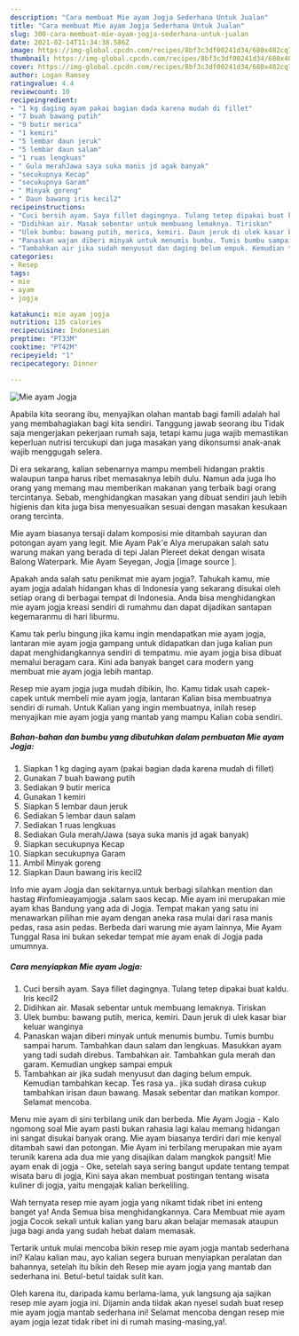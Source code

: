 ```yaml
---
description: "Cara membuat Mie ayam Jogja Sederhana Untuk Jualan"
title: "Cara membuat Mie ayam Jogja Sederhana Untuk Jualan"
slug: 300-cara-membuat-mie-ayam-jogja-sederhana-untuk-jualan
date: 2021-02-14T11:34:38.586Z
image: https://img-global.cpcdn.com/recipes/8bf3c3df00241d34/680x482cq70/mie-ayam-jogja-foto-resep-utama.jpg
thumbnail: https://img-global.cpcdn.com/recipes/8bf3c3df00241d34/680x482cq70/mie-ayam-jogja-foto-resep-utama.jpg
cover: https://img-global.cpcdn.com/recipes/8bf3c3df00241d34/680x482cq70/mie-ayam-jogja-foto-resep-utama.jpg
author: Logan Ramsey
ratingvalue: 4.4
reviewcount: 10
recipeingredient:
- "1 kg daging ayam pakai bagian dada karena mudah di fillet"
- "7 buah bawang putih"
- "9 butir merica"
- "1 kemiri"
- "5 lembar daun jeruk"
- "5 lembar daun salam"
- "1 ruas lengkuas"
- " Gula merahJawa saya suka manis jd agak banyak"
- "secukupnya Kecap"
- "secukupnya Garam"
- " Minyak goreng"
- " Daun bawang iris kecil2"
recipeinstructions:
- "Cuci bersih ayam. Saya fillet dagingnya. Tulang tetep dipakai buat kaldu. Iris kecil2"
- "Didihkan air. Masak sebentar untuk membuang lemaknya. Tiriskan"
- "Ulek bumbu: bawang putih, merica, kemiri. Daun jeruk di ulek kasar biar keluar wanginya"
- "Panaskan wajan diberi minyak untuk menumis bumbu. Tumis bumbu sampai harum. Tambahkan daun salam dan lengkuas. Masukkan ayam yang tadi sudah direbus. Tambahkan air. Tambahkan gula merah dan garam. Kemudian ungkep sampai empuk"
- "Tambahkan air jika sudah menyusut dan daging belum empuk. Kemudian tambahkan kecap. Tes rasa ya.. jika sudah dirasa cukup tambahkan irisan daun bawang. Masak sebentar dan matikan kompor. Selamat mencoba."
categories:
- Resep
tags:
- mie
- ayam
- jogja

katakunci: mie ayam jogja 
nutrition: 135 calories
recipecuisine: Indonesian
preptime: "PT33M"
cooktime: "PT42M"
recipeyield: "1"
recipecategory: Dinner

---
```



![Mie ayam Jogja](https://img-global.cpcdn.com/recipes/8bf3c3df00241d34/680x482cq70/mie-ayam-jogja-foto-resep-utama.jpg)

Apabila kita seorang ibu, menyajikan olahan mantab bagi famili adalah hal yang membahagiakan bagi kita sendiri. Tanggung jawab seorang ibu Tidak saja mengerjakan pekerjaan rumah saja, tetapi kamu juga wajib memastikan keperluan nutrisi tercukupi dan juga masakan yang dikonsumsi anak-anak wajib menggugah selera.

Di era  sekarang, kalian sebenarnya mampu membeli hidangan praktis walaupun tanpa harus ribet memasaknya lebih dulu. Namun ada juga lho orang yang memang mau memberikan makanan yang terbaik bagi orang tercintanya. Sebab, menghidangkan masakan yang dibuat sendiri jauh lebih higienis dan kita juga bisa menyesuaikan sesuai dengan masakan kesukaan orang tercinta. 

Mie ayam biasanya tersaji dalam komposisi mie ditambah sayuran dan potongan ayam yang legit. Mie Ayam Pak&#39;e Alya merupakan salah satu warung makan yang berada di tepi Jalan Plereet dekat dengan wisata Balong Waterpark. Mie Ayam Seyegan, Jogja [image source ].

Apakah anda salah satu penikmat mie ayam jogja?. Tahukah kamu, mie ayam jogja adalah hidangan khas di Indonesia yang sekarang disukai oleh setiap orang di berbagai tempat di Indonesia. Anda bisa menghidangkan mie ayam jogja kreasi sendiri di rumahmu dan dapat dijadikan santapan kegemaranmu di hari liburmu.

Kamu tak perlu bingung jika kamu ingin mendapatkan mie ayam jogja, lantaran mie ayam jogja gampang untuk didapatkan dan juga kalian pun dapat menghidangkannya sendiri di tempatmu. mie ayam jogja bisa dibuat memalui beragam cara. Kini ada banyak banget cara modern yang membuat mie ayam jogja lebih mantap.

Resep mie ayam jogja juga mudah dibikin, lho. Kamu tidak usah capek-capek untuk membeli mie ayam jogja, lantaran Kalian bisa membuatnya sendiri di rumah. Untuk Kalian yang ingin membuatnya, inilah resep menyajikan mie ayam jogja yang mantab yang mampu Kalian coba sendiri.

<!--inarticleads1-->

##### Bahan-bahan dan bumbu yang dibutuhkan dalam pembuatan Mie ayam Jogja:

1. Siapkan 1 kg daging ayam (pakai bagian dada karena mudah di fillet)
1. Gunakan 7 buah bawang putih
1. Sediakan 9 butir merica
1. Gunakan 1 kemiri
1. Siapkan 5 lembar daun jeruk
1. Sediakan 5 lembar daun salam
1. Sediakan 1 ruas lengkuas
1. Sediakan  Gula merah/Jawa (saya suka manis jd agak banyak)
1. Siapkan secukupnya Kecap
1. Siapkan secukupnya Garam
1. Ambil  Minyak goreng
1. Siapkan  Daun bawang iris kecil2


Info mie ayam Jogja dan sekitarnya.untuk berbagi silahkan mention dan hastag #infomieayamjogja .salam saos kecap. Mie ayam ini merupakan mie ayam khas Bandung yang ada di Jogja. Tempat makan yang satu ini menawarkan pilihan mie ayam dengan aneka rasa mulai dari rasa manis pedas, rasa asin pedas. Berbeda dari warung mie ayam lainnya, Mie Ayam Tunggal Rasa ini bukan sekedar tempat mie ayam enak di Jogja pada umumnya. 

<!--inarticleads2-->

##### Cara menyiapkan Mie ayam Jogja:

1. Cuci bersih ayam. Saya fillet dagingnya. Tulang tetep dipakai buat kaldu. Iris kecil2
1. Didihkan air. Masak sebentar untuk membuang lemaknya. Tiriskan
1. Ulek bumbu: bawang putih, merica, kemiri. Daun jeruk di ulek kasar biar keluar wanginya
1. Panaskan wajan diberi minyak untuk menumis bumbu. Tumis bumbu sampai harum. Tambahkan daun salam dan lengkuas. Masukkan ayam yang tadi sudah direbus. Tambahkan air. Tambahkan gula merah dan garam. Kemudian ungkep sampai empuk
1. Tambahkan air jika sudah menyusut dan daging belum empuk. Kemudian tambahkan kecap. Tes rasa ya.. jika sudah dirasa cukup tambahkan irisan daun bawang. Masak sebentar dan matikan kompor. Selamat mencoba.


Menu mie ayam di sini terbilang unik dan berbeda. Mie Ayam Jogja - Kalo ngomong soal Mie ayam pasti bukan rahasia lagi kalau memang hidangan ini sangat disukai banyak orang. Mie ayam biasanya terdiri dari mie kenyal ditambah sawi dan potongan. Mie Ayam ini terbilang merupakan mie ayam terunik karena ada dua mie yang disajikan dalam mangkok pangsit! Mie ayam enak di jogja - Oke, setelah saya sering bangut update tentang tempat wisata baru di jogja, Kini saya akan membuat postingan tentang wisata kuliner di jogja, yaitu mengajak kalian berkeliling. 

Wah ternyata resep mie ayam jogja yang nikamt tidak ribet ini enteng banget ya! Anda Semua bisa menghidangkannya. Cara Membuat mie ayam jogja Cocok sekali untuk kalian yang baru akan belajar memasak ataupun juga bagi anda yang sudah hebat dalam memasak.

Tertarik untuk mulai mencoba bikin resep mie ayam jogja mantab sederhana ini? Kalau kalian mau, ayo kalian segera buruan menyiapkan peralatan dan bahannya, setelah itu bikin deh Resep mie ayam jogja yang mantab dan sederhana ini. Betul-betul taidak sulit kan. 

Oleh karena itu, daripada kamu berlama-lama, yuk langsung aja sajikan resep mie ayam jogja ini. Dijamin anda tiidak akan nyesel sudah buat resep mie ayam jogja mantab sederhana ini! Selamat mencoba dengan resep mie ayam jogja lezat tidak ribet ini di rumah masing-masing,ya!.


